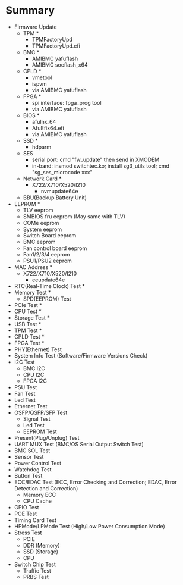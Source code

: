 # Summary

- Firmware Update
  - TPM *
    - TPMFactoryUpd
    - TPMFactoryUpd.efi
  - BMC *
    - AMIBMC yafuflash
    - AMIBMC socflash_x64
  - CPLD *
    - vmetool
    - ispvm
    - via AMIBMC yafuflash
  - FPGA *
    - spi interface: fpga_prog tool
    - via AMIBMC yafuflash
  - BIOS *
    - afulnx_64
    - AfuEfix64.efi
    - via AMIBMC yafuflash
  - SSD *
    - hdparm
  - SES
    - serial port: cmd "fw_update" then send in XMODEM
    - in-band: insmod switchtec.ko; install sg3_utils tool; cmd "sg_ses_microcode xxx"
  - Network Card *
    - X722/X710/X520/I210
      - nvmupdate64e
  - BBU(Backup Battery Unit)
- EEPROM *
  - TLV eeprom
  - SMBIOS fru eeprom (May same with TLV)
  - COMe eeprom
  - System eeprom
  - Switch Board eeprom
  - BMC eeprom
  - Fan control board eeprom
  - Fan1/2/3/4 eeprom
  - PSU1/PSU2 eeprom
- MAC Address *
  - X722/X710/X520/I210
    - eeupdate64e
- RTC(Real-Time Clock) Test *
- Memory Test *
  - SPD(EEPROM) Test
- PCIe Test *
- CPU Test *
- Storage Test *
- USB Test *
- TPM Test *
- CPLD Test *
- FPGA Test *
- PHY(Ethernet) Test
- System Info Test (Software/Firmware Versions Check)
- I2C Test
  - BMC I2C
  - CPU I2C
  - FPGA I2C
- PSU Test
- Fan Test
- Led Test
- Ethernet Test
- OSFP/QSFP/SFP Test
  - Signal Test
  - Led Test
  - EEPROM Test
- Present(Plug/Unplug) Test
- UART MUX Test (BMC/OS Serial Output Switch Test)
- BMC SOL Test
- Sensor Test
- Power Control Test
- Watchdog Test
- Button Test
- ECC/EDAC Test (ECC, Error Checking and Correction; EDAC, Error Detection and Correction)
  - Memory ECC
  - CPU Cache
- GPIO Test
- POE Test
- Timing Card Test
- HPMode/LPMode Test (High/Low Power Consumption Mode)
- Stress Test
  - PCIE
  - DDR (Memory)
  - SSD (Storage)
  - CPU
- Switch Chip Test
  - Traffic Test
  - PRBS Test
